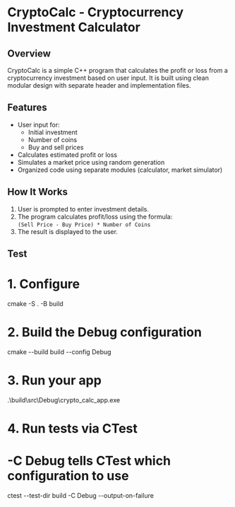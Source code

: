 # CryptoCalc - Cryptocurrency Investment Calculator

## Overview
CryptoCalc is a simple C++ program that calculates the profit or loss from a cryptocurrency investment based on user input. It is built using clean modular design with separate header and implementation files.

## Features
- User input for:
  - Initial investment
  - Number of coins
  - Buy and sell prices
- Calculates estimated profit or loss
- Simulates a market price using random generation
- Organized code using separate modules (calculator, market simulator)

## How It Works
1. User is prompted to enter investment details.
2. The program calculates profit/loss using the formula:  
   `(Sell Price - Buy Price) * Number of Coins`
3. The result is displayed to the user.

## Test
# 1. Configure 
cmake -S . -B build

# 2. Build the Debug configuration
cmake --build build --config Debug

# 3. Run your app
.\build\src\Debug\crypto_calc_app.exe

# 4. Run tests via CTest
#    -C Debug tells CTest which configuration to use
ctest --test-dir build -C Debug --output-on-failure
